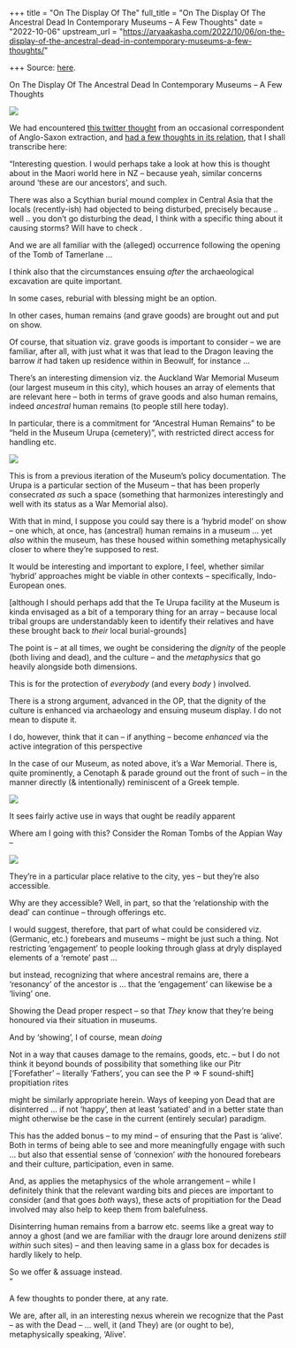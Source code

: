 +++
title = "On The Display Of The"
full_title = "On The Display Of The Ancestral Dead In Contemporary Museums – A Few Thoughts"
date = "2022-10-06"
upstream_url = "https://aryaakasha.com/2022/10/06/on-the-display-of-the-ancestral-dead-in-contemporary-museums-a-few-thoughts/"

+++
Source: [here](https://aryaakasha.com/2022/10/06/on-the-display-of-the-ancestral-dead-in-contemporary-museums-a-few-thoughts/).

On The Display Of The Ancestral Dead In Contemporary Museums – A Few Thoughts

![](https://aryaakasha.files.wordpress.com/2022/10/aa-archaeology-t-stout.png?w=688)

  

  

We had encountered [this twitter thought](https://twitter.com/OrStout/status/1577720173729124362) from an occasional correspondent of Anglo-Saxon extraction, and [had a few thoughts in its relation](https://twitter.com/huntersrolinson/status/1577739333435461632), that I shall transcribe here:

“Interesting question. I would perhaps take a look at how this is thought about in the Maori world here in NZ – because yeah, similar concerns around ‘these are our ancestors’, and such.

There was also a Scythian burial mound complex in Central Asia that the locals (recently-ish) had objected to being disturbed, precisely because .. well .. you don’t go disturbing the dead, I think with a specific thing about it causing storms? Will have to check .

And we are all familiar with the (alleged) occurrence following the opening of the Tomb of Tamerlane …

I think also that the circumstances ensuing *after* the archaeological excavation are quite important.

In some cases, reburial with blessing might be an option.

In other cases, human remains (and grave goods) are brought out and put on show.

Of course, that situation viz. grave goods is important to consider – we are familiar, after all, with just what it was that lead to the Dragon leaving the barrow *it* had taken up residence within in Beowulf, for instance …

There’s an interesting dimension viz. the Auckland War Memorial Museum (our largest museum in this city), which houses an array of elements that are relevant here – both in terms of grave goods and also human remains, indeed *ancestral* human remains (to people still here today).

In particular, there is a commitment for “Ancestral Human Remains” to be “held in the Museum Urupa (cemetery)”, with restricted direct access for handling etc.

![](https://aryaakasha.files.wordpress.com/2022/10/fevdsa-uyaad9j3.png?w=394)

This is from a previous iteration of the Museum’s policy documentation. The Urupa is a particular section of the Museum – that has been properly consecrated *as* such a space (something that harmonizes interestingly and well with its status as a War Memorial also).

With that in mind, I suppose you could say there is a ‘hybrid model’ on show – one which, at once, has (ancestral) human remains in a museum … yet *also* within the museum, has these housed within something metaphysically closer to where they’re supposed to rest.

It would be interesting and important to explore, I feel, whether similar ‘hybrid’ approaches might be viable in other contexts – specifically, Indo-European ones.  
  
\[although I should perhaps add that the Te Urupa facility at the Museum is kinda envisaged as a bit of a temporary thing for an array – because local tribal groups are understandably keen to identify their relatives and have these brought back to *their* local burial-grounds\]

The point is – at all times, we ought be considering the *dignity* of the people (both living and dead), and the culture – and the *metaphysics* that go heavily alongside both dimensions.

This is for the protection of *everybody* (and every *body* ) involved.

There is a strong argument, advanced in the OP, that the dignity of the culture is enhanced via archaeology and ensuing museum display. I do not mean to dispute it.

I do, however, think that it can – if anything – become *enhanced* via the active integration of this perspective

In the case of our Museum, as noted above, it’s a War Memorial. There is, quite prominently, a Cenotaph & parade ground out the front of such – in the manner directly (& intentionally) reminiscent of a Greek temple.

![](https://aryaakasha.files.wordpress.com/2022/10/fevgazquoaalely.png?w=500)

It sees fairly active use in ways that ought be readily apparent

Where am I going with this? Consider the Roman Tombs of the Appian Way –  

![](https://aryaakasha.files.wordpress.com/2022/10/fevgzynvsaaaqbm.jpg?w=1024)

They’re in a particular place relative to the city, yes – but they’re also accessible.

Why are they accessible? Well, in part, so that the ‘relationship with the dead’ can continue – through offerings etc.

I would suggest, therefore, that part of what could be considered viz. (Germanic, etc.) forebears and museums – might be just such a thing. Not restricting ‘engagement’ to people looking through glass at dryly displayed elements of a ‘remote’ past …

but instead, recognizing that where ancestral remains are, there a ‘resonancy’ of the ancestor is … that the ‘engagement’ can likewise be a ‘living’ one.

Showing the Dead proper respect – so that *They* know that they’re being honoured via their situation in museums.

And by ‘showing’, I of course, mean *doing*

Not in a way that causes damage to the remains, goods, etc. – but I do not think it beyond bounds of possibility that something like our Pitr \[‘Forefather’ – literally ‘Fathers’, you can see the P =\> F sound-shift\] propitiation rites

might be similarly appropriate herein. Ways of keeping yon Dead that are disinterred … if not ‘happy’, then at least ‘satiated’ and in a better state than might otherwise be the case in the current (entirely secular) paradigm.

This has the added bonus – to my mind – of ensuring that the Past is ‘alive’. Both in terms of being able to see and more meaningfully engage with such … but also that essential sense of ‘connexion’ *with* the honoured forebears and their culture, participation, even in same.

And, as applies the metaphysics of the whole arrangement – while I definitely think that the relevant warding bits and pieces are important to consider (and that goes *both* ways), these acts of propitiation for the Dead involved may also help to keep them from balefulness.

Disinterring human remains from a barrow etc. seems like a great way to annoy a ghost (and we are familiar with the draugr lore around denizens *still within* such sites) – and then leaving same in a glass box for decades is hardly likely to help.

So we offer & assuage instead.  
“

A few thoughts to ponder there, at any rate.

We are, after all, in an interesting nexus wherein we recognize that the Past – as with the Dead – … well, it (and They) are (or ought to be), metaphysically speaking, ‘Alive’.
